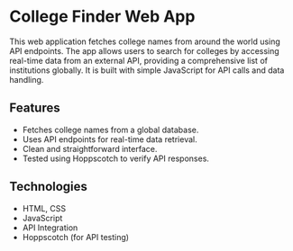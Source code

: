 # College Finder Web App

This web application fetches college names from around the world using API endpoints. The app allows users to search for colleges by accessing real-time data from an external API, providing a comprehensive list of institutions globally. It is built with simple JavaScript for API calls and data handling.

## Features
- Fetches college names from a global database.
- Uses API endpoints for real-time data retrieval.
- Clean and straightforward interface.
- Tested using Hoppscotch to verify API responses.

## Technologies
- HTML, CSS
- JavaScript
- API Integration
- Hoppscotch (for API testing)
